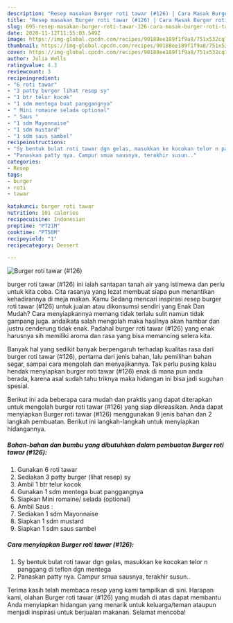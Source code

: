 ```yaml
---
description: "Resep masakan Burger roti tawar (#126) | Cara Masak Burger roti tawar (#126) Yang Enak dan Simpel"
title: "Resep masakan Burger roti tawar (#126) | Cara Masak Burger roti tawar (#126) Yang Enak dan Simpel"
slug: 695-resep-masakan-burger-roti-tawar-126-cara-masak-burger-roti-tawar-126-yang-enak-dan-simpel
date: 2020-11-12T11:55:03.549Z
image: https://img-global.cpcdn.com/recipes/90188ee189f1f9a8/751x532cq70/burger-roti-tawar-126-foto-resep-utama.jpg
thumbnail: https://img-global.cpcdn.com/recipes/90188ee189f1f9a8/751x532cq70/burger-roti-tawar-126-foto-resep-utama.jpg
cover: https://img-global.cpcdn.com/recipes/90188ee189f1f9a8/751x532cq70/burger-roti-tawar-126-foto-resep-utama.jpg
author: Julia Wells
ratingvalue: 4.3
reviewcount: 3
recipeingredient:
- "6 roti tawar"
- "3 patty burger lihat resep sy"
- "1 btr telur kocok"
- "1 sdm mentega buat panggangnya"
- " Mini romaine selada optional"
- " Saus "
- "1 sdm Mayonnaise"
- "1 sdm mustard"
- "1 sdm saus sambel"
recipeinstructions:
- "Sy bentuk bulat roti tawar dgn gelas, masukkan ke kocokan telor n panggang di teflon dgn mentega"
- "Panaskan patty nya. Campur smua sausnya, terakhir susun.."
categories:
- Resep
tags:
- burger
- roti
- tawar

katakunci: burger roti tawar 
nutrition: 101 calories
recipecuisine: Indonesian
preptime: "PT21M"
cooktime: "PT50M"
recipeyield: "1"
recipecategory: Dessert

---
```



![Burger roti tawar (#126)](https://img-global.cpcdn.com/recipes/90188ee189f1f9a8/751x532cq70/burger-roti-tawar-126-foto-resep-utama.jpg)


burger roti tawar (#126) ini ialah santapan tanah air yang istimewa dan perlu untuk kita coba. Cita rasanya yang lezat membuat siapa pun menantikan kehadirannya di meja makan.
Kamu Sedang mencari inspirasi resep burger roti tawar (#126) untuk jualan atau dikonsumsi sendiri yang Enak Dan Mudah? Cara menyiapkannya memang tidak terlalu sulit namun tidak gampang juga. andaikata salah mengolah maka hasilnya akan hambar dan justru cenderung tidak enak. Padahal burger roti tawar (#126) yang enak harusnya sih memiliki aroma dan rasa yang bisa memancing selera kita.

Banyak hal yang sedikit banyak berpengaruh terhadap kualitas rasa dari burger roti tawar (#126), pertama dari jenis bahan, lalu pemilihan bahan segar, sampai cara mengolah dan menyajikannya. Tak perlu pusing kalau hendak menyiapkan burger roti tawar (#126) enak di mana pun anda berada, karena asal sudah tahu triknya maka hidangan ini bisa jadi suguhan spesial.




Berikut ini ada beberapa cara mudah dan praktis yang dapat diterapkan untuk mengolah burger roti tawar (#126) yang siap dikreasikan. Anda dapat menyiapkan Burger roti tawar (#126) menggunakan 9 jenis bahan dan 2 langkah pembuatan. Berikut ini langkah-langkah untuk menyiapkan hidangannya.

<!--inarticleads1-->

##### Bahan-bahan dan bumbu yang dibutuhkan dalam pembuatan Burger roti tawar (#126):

1. Gunakan 6 roti tawar
1. Sediakan 3 patty burger (lihat resep) sy
1. Ambil 1 btr telur kocok
1. Gunakan 1 sdm mentega buat panggangnya
1. Siapkan  Mini romaine/ selada (optional)
1. Ambil  Saus :
1. Sediakan 1 sdm Mayonnaise
1. Siapkan 1 sdm mustard
1. Siapkan 1 sdm saus sambel




<!--inarticleads2-->

##### Cara menyiapkan Burger roti tawar (#126):

1. Sy bentuk bulat roti tawar dgn gelas, masukkan ke kocokan telor n panggang di teflon dgn mentega
1. Panaskan patty nya. Campur smua sausnya, terakhir susun..




Terima kasih telah membaca resep yang kami tampilkan di sini. Harapan kami, olahan Burger roti tawar (#126) yang mudah di atas dapat membantu Anda menyiapkan hidangan yang menarik untuk keluarga/teman ataupun menjadi inspirasi untuk berjualan makanan. Selamat mencoba!
